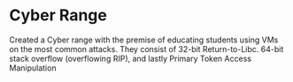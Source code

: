 # Cyber Range
Created a Cyber range with the premise of educating students using VMs on the most common attacks. 
They consist of 32-bit Return-to-Libc. 64-bit stack overflow (overflowing RIP), and lastly Primary Token Access Manipulation
